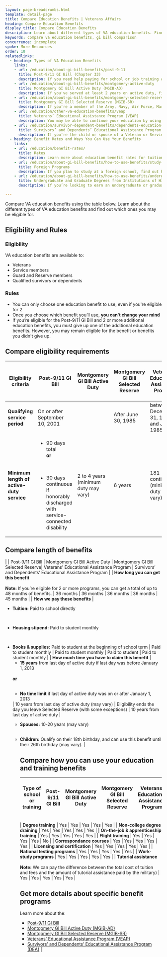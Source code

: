 ```yaml
---
layout: page-breadcrumbs.html
template: detail-page
title: Compare Education Benefits | Veterans Affairs
heading: Compare Education Benefits
display_title: Compare Education Benefits
description: Learn about different types of VA education benefits. Find out which programs you’re eligible for and decide which one is best for you. Use the table below to compare VA education benefits. 
keywords: compare va education benefits, gi bill comparison
concurrence: incomplete
spoke: More Resources
order: 10
relatedlinks:
  - heading: Types of VA Education Benefits
    links:
    - url: /education/about-gi-bill-benefits/post-9-11
      title: Post-9/11 GI Bill (Chapter 33)
      description: If you need help paying for school or job training and you’ve served on active duty after September 10, 2001, you may qualify for the Post-9/11 GI Bill. 
    - url: /education/about-gi-bill-benefits/montgomery-active-duty
      title: Montgomery GI Bill Active Duty (MGIB-AD)
      description: If you've served at least 2 years on active duty, find out if you qualify for the Montgomery GI Bill Active Duty (MGIB-AD) program.
    - url: /education/about-gi-bill-benefits/montgomery-selected-reserve
      title: Montgomery GI Bill Selected Reserve (MGIB-SR)
      description: If you’re a member of the Army, Navy, Air Force, Marine Corps or Coast Guard Reserve, Army National Guard, or Air National Guard, you may be able to get up to 36 months of education and training benefits under the Montgomery GI Bill Selected Reserve (MGIB-SR) program. 
    - url: /education/other-va-education-benefits/veap
      title: Veterans’ Educational Assistance Program (VEAP)
      description: You may be able to continue your education by using part of your military pay to help cover the cost of school. 
    - url: /education/survivor-dependent-benefits/dependents-education-assistance
      title: Survivors’ and Dependents’ Educational Assistance Program (DEA)
      description: If you’re the child or spouse of a Veteran or Servicemember who has died, is captured or missing, or has disabilities, find out if you can get help paying for school or job training through the Survivors’ and Dependents’ Educational Assistance (DEA) program—also called Chapter 35.
  - heading: Benefit Rates and Ways You Can Use Your Benefits
    links:
    - url: /education/benefit-rates/
      title: Rates
      description: Learn more about education benefit rates for tuition and books for qualifying Veterans and their family members.
    - url: /education/about-gi-bill-benefits/how-to-use-benefits/study-at-foreign-schools/
      title: Foreign Programs
      description: If you plan to study at a foreign school, find out how you can use VA benefits to cover your tuition and fees.
    - url: /education/about-gi-bill-benefits/how-to-use-benefits/undergraduate-graduate-programs/
      title: Undergraduate and Graduate Degrees from Institutions of Higher Learning
      description: If you’re looking to earn an undergraduate or graduate degree, find out if you can get VA benefits to help pay for courses.

---
```


<div class="va-introtext">

Compare VA education benefits using the table below. Learn about the different types of VA education benefits and find out which ones you may be eligible for.
</div>

<h2>Eligibility and Rules</h2>

### Eligibility
VA education benefits are available to:

- Veterans
- Service members
- Guard and Reserve members
- Qualified survivors or dependents

### Rules

- You can only choose one education benefit to use, even if you're eligible for 2
- Once you choose which benefit you’ll use, <strong>you can't change your mind</strong>
- If you’re eligible for the Post-9/11 GI Bill and 2 or more additional education benefits, you must give up one of the additional education benefits. However, you may remain eligible for the benefit or benefits you didn't give up.


<h2>Compare eligibility requirements</h2>

| Eligibility criteria | Post-9/11 GI Bill | Montgomery GI Bill Active Duty | Montgomery GI Bill Selected Reserve| Veterans' Educational Assistance Program | Survivors’ and Dependents’ Educational Assistance Program |
| --- | ---- | ---- | ---- | ---- | ---- |
| <strong>Qualifying service period</strong> | On or after September 10, 2001  |  | After June 30, 1985 | between December 31, 1976 and July 1, 1985 |
| <strong>Minimum length of active-duty service</strong> | <ul><li>90 days total <br><strong>or</strong></ul></li> <br> <ul><li>30 days continuous if honorably discharged with service-connected disability</ul></li> | 2 to 4 years <br> (minimum duty may vary) | 6 years | 181 continuous <br> (minimum duty may vary) | N/A |

<h2>Compare length of benefits</h2>

|  | Post-9/11 GI Bill | Montgomery GI Bill Active Duty | Montgomery GI Bill Selected Reserve| Veterans' Educational Assistance Program | Survivors’ and Dependents’ Educational Assistance Program |
| <strong>How long you can get this benefit</strong> <br><br><strong>Note:</strong> If you’re eligible for 2 or more programs, you can get a total of up to 48 months of benefits. | 36 months | 36 months | 36 months | 36 months | 45 months |
| <strong>How we pay these benefits</strong> | <ul><li><strong>Tuition:</strong> Paid to school directly</ul></li> <br> <ul><li><strong>Housing stipend:</strong> Paid to student monthly</ul></li><br><ul><li><strong>Books & supplies:</strong> Paid to student at the beginning of school term | Paid to student monthly | Paid to student monthly | Paid to student | Paid to student monthly |
  | <strong>How much time you have to claim this benefit</strong> | <ul><li><strong>15 years</strong> from last day of active duty if last day was before January 1, 2013</ul></li> <br><strong>or</strong><br><br> <ul><li><strong>No time limit</strong> if last day of active duty was on or after January 1, 2013</ul></li> | 10 years from last day of active duty (may vary) | Eligibility ends the day you leave Selected Reserve (with some exceptions) | 10 years from last day of active duty | <ul><li><strong>Spouses:</strong> 10-20 years (may vary)</ul></li><br> <ul><li> <strong>Children:</strong> Qualify on their 18th birthday, and can use this benefit until their 26th birthday (may vary). |
  
<h2>Compare how you can use your education and training benefits</h2>

| Type of school or training | Post-9/11 GI Bill | Montgomery GI Bill Active Duty | Montgomery GI Bill Selected Reserve| Veterans' Educational Assistance Program | Survivors’ and Dependents’ Educational Assistance Program |
| --- | --- | --- | --- | --- | --- |

| <strong>Degree training</strong> | Yes | Yes | Yes | Yes | Yes |
| <strong>Non-college degree draining</strong> | Yes | Yes | Yes | Yes | Yes |
| <strong>On-the-job & apprenticeship training</strong> | Yes | Yes | Yes | Yes | Yes |
| <strong>Flight training</strong> | Yes | Yes | Yes | Yes | No |
| <strong>Correspondance courses</strong> | Yes | Yes | Yes | Yes | Yes |
| <strong>Licensing and certification</strong> | Yes | Yes | Yes | Yes | Yes |
| <strong>National testing programs</strong> | Yes | Yes | Yes | Yes | Yes |
| <strong>Work-study programs</strong> | Yes | Yes | Yes | Yes | Yes |
| <strong>Tutorial assistance</strong> <br><br><strong>Note:</strong> We can pay the difference between the total cost of tuition and fees and the amount of tutorial assistance paid by the military) | Yes | Yes | Yes | Yes | Yes |


<h2>Get more details about specific benefit programs</h2>

Learn more about the:
- [Post-9/11 GI Bill](https://www.va.gov/education/about-gi-bill-benefits/post-9-11/)
- [Montgomery GI Bill Active Duty (MGIB-AD)](https://www.va.gov/education/about-gi-bill-benefits/montgomery-active-duty/)
- [Montgomery GI Bill Selected Reserve (MGIB-SR)](https://www.va.gov/education/about-gi-bill-benefits/montgomery-selected-reserve/)
- [Veterans' Educational Assistance Program (VEAP)](https://www.va.gov/education/other-va-education-benefits/veap/)
- [Survivors’ and Dependents’ Educational Assistance Program (DEA)](https://www.va.gov/education/survivor-dependent-benefits/dependents-education-assistance/) |






